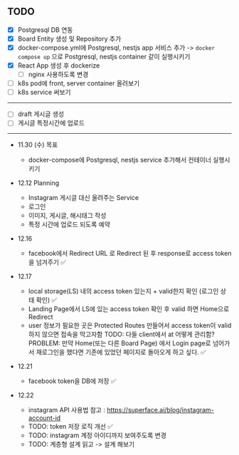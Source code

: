 ## TODO

- [x] Postgresql DB 연동
- [x] Board Entity 생성 및 Repository 추가
- [x] docker-compose.yml에 Postgresql, nestjs app 서비스 추가 -> `docker compose up` 으로 Postgresql, nestjs container 같이 실행시키기
- [x] React App 생성 후 dockerize
  - [ ] nginx 사용하도록 변경
- [ ] k8s pod에 front, server container 올려보기
- [ ] k8s service 써보기

---

- [ ] draft 게시글 생성
- [ ] 게시글 특정시간에 업로드

---

- 11.30 (수) 목표
  - docker-compose에 Postgresql, nestjs service 추가해서 컨테이너 실행시키기
- 12.12 Planning

  - Instagram 게시글 대신 올려주는 Service
  - 로그인
  - 이미지, 게시글, 해시태그 작성
  - 특정 시간에 업로드 되도록 예약

- 12.16

  - facebook에서 Redirect URL 로 Redirect 된 후 response로 access token을 넘겨주기 ✅

- 12.17

  - local storage(LS) 내의 access token 있는지 + valid한지 확인 (로그인 상태 확인) ✅
  - Landing Page에서 LS에 있는 access token 확인 후 valid 하면 Home으로 Redirect
  - user 정보가 필요한 곳은 Protected Routes 만들어서 access token이 valid 하지 않으면 접속을 막고자함
    TODO: 다들 client에서 at 어떻게 관리함?
    PROBLEM: 만약 Home(또는 다른 Board Page) 에서 Login page로 넘어가서 재로그인을 했다면 기존에 있었던 페이지로 돌아오게 하고 싶다. ✅

- 12.21

  - facebook token을 DB에 저장 ✅

- 12.22
  - instagram API 사용법 참고 : https://superface.ai/blog/instagram-account-id
  - TODO: token 저장 로직 개선 ✅
  - TODO: instagram 계정 아이디까지 보여주도록 변경
  - TODO: 계층형 설계 읽고 -> 설계 해보기
